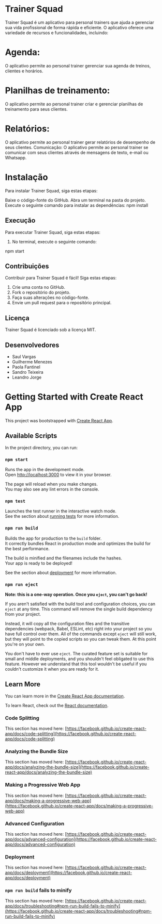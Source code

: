 # Trainer Squad
Trainer Squad é um aplicativo para personal trainers que ajuda a gerenciar sua vida profissional de forma rápida e eficiente. O aplicativo oferece uma variedade de recursos e funcionalidades, incluindo:

# Agenda: 
O aplicativo permite ao personal trainer gerenciar sua agenda de treinos, clientes e horários.
# Planilhas de treinamento:
 O aplicativo permite ao personal trainer criar e gerenciar planilhas de treinamento para seus clientes.

# Relatórios:
O aplicativo permite ao personal trainer gerar relatórios de desempenho de seus clientes.
Comunicação: O aplicativo permite ao personal trainer se comunicar com seus clientes através de mensagens de texto, e-mail ou Whatsapp.

# Instalação
Para instalar Trainer Squad, siga estas etapas:

Baixe o código-fonte do GitHub.
Abra um terminal na pasta do projeto.
Execute o seguinte comando para instalar as dependências:
npm install


## Execução

Para executar Trainer Squad, siga estas etapas:

1. No terminal, execute o seguinte comando:

npm start


## Contribuições

Contribuir para Trainer Squad é fácil! Siga estas etapas:

1. Crie uma conta no GitHub.
2. Fork o repositório do projeto.
3. Faça suas alterações no código-fonte.
4. Envie um pull request para o repositório principal.

## Licença

Trainer Squad é licenciado sob a licença MIT.

## Desenvolvedores

* Saul Vargas
* Guilherme Menezes
* Paola Fantinel
* Sandro Teixeira
* Leandro Jorge
# Getting Started with Create React App

This project was bootstrapped with [Create React App](https://github.com/facebook/create-react-app).

## Available Scripts

In the project directory, you can run:

### `npm start`

Runs the app in the development mode.\
Open [http://localhost:3000](http://localhost:3000) to view it in your browser.

The page will reload when you make changes.\
You may also see any lint errors in the console.

### `npm test`

Launches the test runner in the interactive watch mode.\
See the section about [running tests](https://facebook.github.io/create-react-app/docs/running-tests) for more information.

### `npm run build`

Builds the app for production to the `build` folder.\
It correctly bundles React in production mode and optimizes the build for the best performance.

The build is minified and the filenames include the hashes.\
Your app is ready to be deployed!

See the section about [deployment](https://facebook.github.io/create-react-app/docs/deployment) for more information.

### `npm run eject`

**Note: this is a one-way operation. Once you `eject`, you can't go back!**

If you aren't satisfied with the build tool and configuration choices, you can `eject` at any time. This command will remove the single build dependency from your project.

Instead, it will copy all the configuration files and the transitive dependencies (webpack, Babel, ESLint, etc) right into your project so you have full control over them. All of the commands except `eject` will still work, but they will point to the copied scripts so you can tweak them. At this point you're on your own.

You don't have to ever use `eject`. The curated feature set is suitable for small and middle deployments, and you shouldn't feel obligated to use this feature. However we understand that this tool wouldn't be useful if you couldn't customize it when you are ready for it.

## Learn More

You can learn more in the [Create React App documentation](https://facebook.github.io/create-react-app/docs/getting-started).

To learn React, check out the [React documentation](https://reactjs.org/).

### Code Splitting

This section has moved here: [https://facebook.github.io/create-react-app/docs/code-splitting](https://facebook.github.io/create-react-app/docs/code-splitting)

### Analyzing the Bundle Size

This section has moved here: [https://facebook.github.io/create-react-app/docs/analyzing-the-bundle-size](https://facebook.github.io/create-react-app/docs/analyzing-the-bundle-size)

### Making a Progressive Web App

This section has moved here: [https://facebook.github.io/create-react-app/docs/making-a-progressive-web-app](https://facebook.github.io/create-react-app/docs/making-a-progressive-web-app)

### Advanced Configuration

This section has moved here: [https://facebook.github.io/create-react-app/docs/advanced-configuration](https://facebook.github.io/create-react-app/docs/advanced-configuration)

### Deployment

This section has moved here: [https://facebook.github.io/create-react-app/docs/deployment](https://facebook.github.io/create-react-app/docs/deployment)

### `npm run build` fails to minify

This section has moved here: [https://facebook.github.io/create-react-app/docs/troubleshooting#npm-run-build-fails-to-minify](https://facebook.github.io/create-react-app/docs/troubleshooting#npm-run-build-fails-to-minify)
